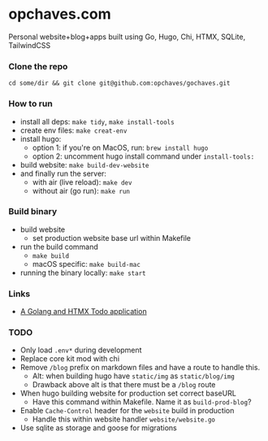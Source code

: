 # opchaves.com

Personal website+blog+apps built using Go, Hugo, Chi, HTMX, SQLite, TailwindCSS

### Clone the repo

`cd some/dir && git clone git@github.com:opchaves/gochaves.git`

### How to run

- install all deps: `make tidy`, `make install-tools`
- create env files: `make creat-env`
- install hugo:
  - option 1: if you're on MacOS, run: `brew install hugo`
  - option 2: uncomment hugo install command under `install-tools:`
- build website: `make build-dev-website`
- and finally run the server:
  - with air (live reload): `make dev`
  - without air (go run): `make run`

### Build binary

- build website
  - set production website base url within Makefile
- run the build command
  - `make build`
  - macOS specific: `make build-mac`
- running the binary locally: `make start`

### Links

- [A Golang and HTMX Todo application](https://github.com/paganotoni/todox)

### TODO

- Only load `.env*` during development
- Replace core kit mod with chi
- Remove `/blog` prefix on markdown files and have a route to handle this.
  - Alt: when building hugo have `static/img` as `static/blog/img`
  - Drawback above alt is that there must be a `/blog` route
- When hugo building website for production set correct baseURL
  - Have this command within Makefile. Name it as `build-prod-blog`?
- Enable `Cache-Control` header for the `website` build in production
  - Handle this within website handler `website/website.go`
- Use sqlite as storage and goose for migrations
